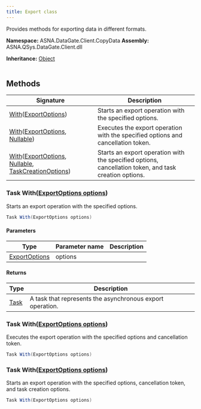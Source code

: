 ```yaml
---
title: Export class
---
```


Provides methods for exporting data in different formats.

**Namespace:** ASNA.DataGate.Client.CopyData
**Assembly:** ASNA.QSys.DataGate.Client.dll

**Inheritance:** [Object](https://docs.microsoft.com/en-us/dotnet/api/system.object)
<br>
<br>

## Methods

| Signature | Description |
| --- | --- |
| [With](#with-exportoptions-)([ExportOptions](/reference/datagate/data-gate-client/export-options.html)) | Starts an export operation with the specified options.
| [With](#with-exportoptions-nullable-)([ExportOptions](/reference/datagate/data-gate-client/export-options.html), [Nullable](https://learn.microsoft.com/en-us/dotnet/csharp/language-reference/builtin-types/nullable-value-types)) | Executes the export operation with the specified options and cancellation token.
| [With](#with-exportoptions-nullable-taskcreationoptions-)([ExportOptions](/reference/datagate/data-gate-client/export-options.html), [Nullable](https://learn.microsoft.com/en-us/dotnet/csharp/language-reference/builtin-types/nullable-value-types), [TaskCreationOptions](https://learn.microsoft.com/en-us/dotnet/api/system.threading.tasks.taskcreationoptions?view=net-8.0)) | Starts an export operation with the specified options, cancellation token, and task creation options.

### Task With([ExportOptions options](/reference/datagate/data-gate-client/export-options.html))

Starts an export operation with the specified options.

```cs
Task With(ExportOptions options)
```

#### Parameters

| Type | Parameter name | Description
| --- | --- | ---
| [ExportOptions](/reference/datagate/data-gate-client/export-options.html) | options | 

#### Returns

| Type | Description
| --- | ---
| [Task](https://docs.microsoft.com/en-us/dotnet/api/system.threading.tasks.taskscheduler) | A task that represents the asynchronous export operation.

### Task With([ExportOptions options](/reference/datagate/data-gate-client/export-options.html))

Executes the export operation with the specified options and cancellation token.

```cs
Task With(ExportOptions options)
```

### Task With([ExportOptions options](/reference/datagate/data-gate-client/export-options.html))

Starts an export operation with the specified options, cancellation token, and task creation options.

```cs
Task With(ExportOptions options)
```
